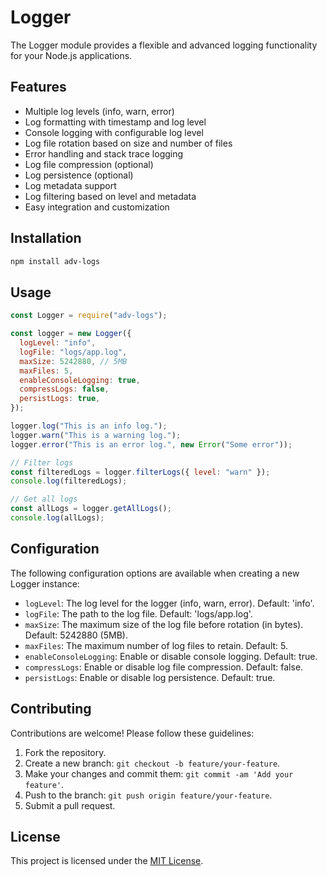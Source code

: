# Logger

The Logger module provides a flexible and advanced logging functionality for your Node.js applications.

## Features

- Multiple log levels (info, warn, error)
- Log formatting with timestamp and log level
- Console logging with configurable log level
- Log file rotation based on size and number of files
- Error handling and stack trace logging
- Log file compression (optional)
- Log persistence (optional)
- Log metadata support
- Log filtering based on level and metadata
- Easy integration and customization

## Installation

```bash
npm install adv-logs
```


## Usage

```javascript
const Logger = require("adv-logs");

const logger = new Logger({
  logLevel: "info",
  logFile: "logs/app.log",
  maxSize: 5242880, // 5MB
  maxFiles: 5,
  enableConsoleLogging: true,
  compressLogs: false,
  persistLogs: true,
});

logger.log("This is an info log.");
logger.warn("This is a warning log.");
logger.error("This is an error log.", new Error("Some error"));

// Filter logs
const filteredLogs = logger.filterLogs({ level: "warn" });
console.log(filteredLogs);

// Get all logs
const allLogs = logger.getAllLogs();
console.log(allLogs);
```

## Configuration

The following configuration options are available when creating a new Logger instance:

- `logLevel`: The log level for the logger (info, warn, error). Default: 'info'.
- `logFile`: The path to the log file. Default: 'logs/app.log'.
- `maxSize`: The maximum size of the log file before rotation (in bytes). Default: 5242880 (5MB).
- `maxFiles`: The maximum number of log files to retain. Default: 5.
- `enableConsoleLogging`: Enable or disable console logging. Default: true.
- `compressLogs`: Enable or disable log file compression. Default: false.
- `persistLogs`: Enable or disable log persistence. Default: true.

## Contributing

Contributions are welcome! Please follow these guidelines:

1. Fork the repository.
2. Create a new branch: `git checkout -b feature/your-feature`.
3. Make your changes and commit them: `git commit -am 'Add your feature'`.
4. Push to the branch: `git push origin feature/your-feature`.
5. Submit a pull request.

## License

This project is licensed under the [MIT License](LICENSE).


